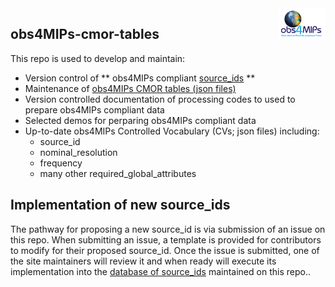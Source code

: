 <img src="assets/imgs/obs4MIPsRLogo.png" width="15%" height="15%" align="right" />

## obs4MIPs-cmor-tables ##

This repo is used to develop and maintain:

- Version control of ** obs4MIPs compliant [source_ids](https://github.com/PCMDI/obs4MIPs-cmor-tables/blob/master/obs4MIPs_source_id.json) ** 
- Maintenance of [obs4MIPs CMOR tables (json files)](https://github.com/PCMDI/obs4MIPs-cmor-tables/tree/master/Tables)
- Version controlled documentation of processing codes to used to prepare obs4MIPs compliant data
- Selected demos for perparing obs4MIPs compliant data
- Up-to-date obs4MIPs Controlled Vocabulary (CVs; json files) including: 
    - source_id
    - nominal_resolution
    - frequency
    - many other required_global_attributes 

## Implementation of new source_ids 

The pathway for proposing a new source_id is via submission of an issue on this repo. When submitting an issue, a template is provided for contributors to modify for their proposed source_id.  Once the issue is submitted, one of the site maintainers will review it and when ready will execute its implementation into the [database of source_ids](https://github.com/PCMDI/obs4MIPs-cmor-tables/blob/master/obs4MIPs_source_id.json) maintained on this repo.. 
